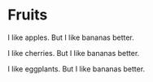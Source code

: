 # Fruits

I like apples.
But I like bananas better.

<!-- ignore(sentence-newline) -->
I like cherries. But I like bananas better.
<!-- unignore(sentence-newline) -->

<!-- ignore(sentence-newline) -->
I like eggplants. But I like bananas better.
<!-- unignore(sentence-newline) -->
